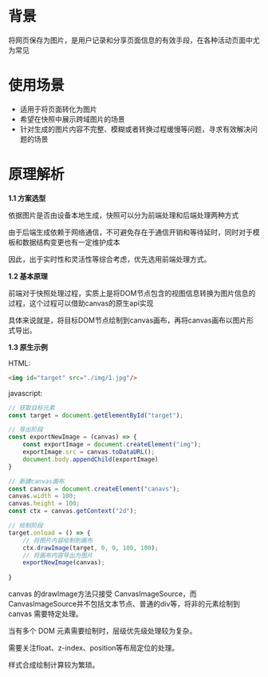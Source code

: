 # 背景
将网页保存为图片，是用户记录和分享页面信息的有效手段，在各种活动页面中尤为常见
# 使用场景
- 适用于将页面转化为图片
- 希望在快照中展示跨域图片的场景
- 针对生成的图片内容不完整、模糊或者转换过程缓慢等问题，寻求有效解决问题的场景
# 原理解析
**1.1 方案选型**

依据图片是否由设备本地生成，快照可以分为前端处理和后端处理两种方式

由于后端生成依赖于网络通信，不可避免存在于通信开销和等待延时，同时对于模板和数据结构变更也有一定维护成本

因此，出于实时性和灵活性等综合考虑，优先选用前端处理方式。

**1.2 基本原理**

前端对于快照处理过程，实质上是将DOM节点包含的视图信息转换为图片信息的过程，这个过程可以借助canvas的原生api实现

具体来说就是，将目标DOM节点绘制到canvas画布，再将canvas画布以图片形式导出。

**1.3 原生示例**

HTML:

```html
<img id="target" src="./img/1.jpg"/>
```
javascript:

```javascript
// 获取目标元素
const target = document.getElementById("target");

// 导出阶段
const exportNewImage = (canvas) => {
	const exportImage = document.createElement("img");
	exportImage.src = canvas.toDataURL();
	document.body.appendChild(exportImage)
}

// 新建canvas画布
const canvas = document.createElement("canavs");
canvas.width = 100;
canvas.height = 100;
const ctx = canvas.getContext("2d");

// 绘制阶段
target.onload = () => {
	// 将图片内容绘制到画布
	ctx.drawImage(target, 0, 0, 100, 100);
	// 将画布内容导出为图片
	exportNewImage(canvas);
	
}

```

canvas 的drawImage方法只接受 CanvasImageSource，而CanvasImageSource并不包括文本节点、普通的div等，将非<img>的元素绘制到 canvas 需要特定处理。

当有多个 DOM 元素需要绘制时，层级优先级处理较为复杂。

需要关注float、z-index、position等布局定位的处理。

样式合成绘制计算较为繁琐。

